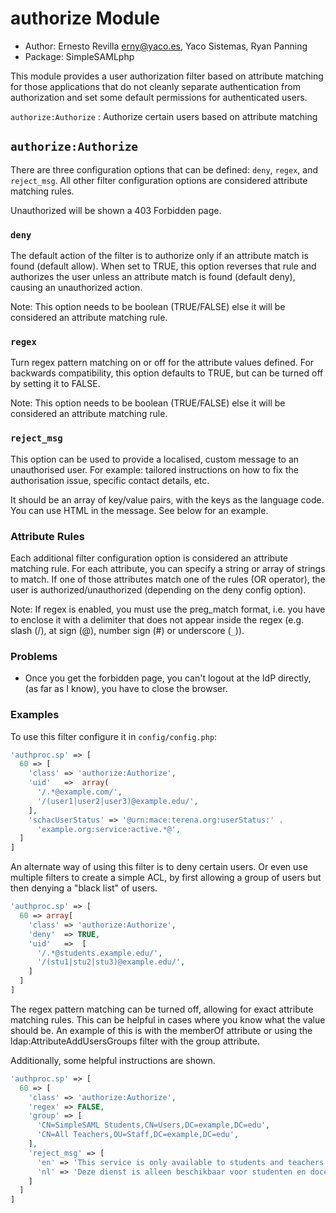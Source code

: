 authorize Module
================

<!--
  This file is written in Markdown syntax.
  For more information about how to use the Markdown syntax, read here:
  http://daringfireball.net/projects/markdown/syntax
-->

  * Author: Ernesto Revilla <erny@yaco.es>, Yaco Sistemas, Ryan Panning
  * Package: SimpleSAMLphp

This module provides a user authorization filter based on attribute matching for those applications that do not cleanly separate authentication from authorization and set some default permissions for authenticated users.


`authorize:Authorize`
: Authorize certain users based on attribute matching


`authorize:Authorize`
---------------------

There are three configuration options that can be defined: `deny`, `regex`, and `reject_msg`. All other filter configuration options are considered attribute matching rules.

Unauthorized will be shown a 403 Forbidden page.

### `deny` ###
The default action of the filter is to authorize only if an attribute match is found (default allow). When set to TRUE, this option reverses that rule and authorizes the user unless an attribute match is found (default deny), causing an unauthorized action.

Note: This option needs to be boolean (TRUE/FALSE) else it will be considered an attribute matching rule.

### `regex` ###
Turn regex pattern matching on or off for the attribute values defined. For backwards compatibility, this option defaults to TRUE, but can be turned off by setting it to FALSE.

Note: This option needs to be boolean (TRUE/FALSE) else it will be considered an attribute matching rule.

### `reject_msg` ###
This option can be used to provide a localised, custom message to an unauthorised user. For example: tailored instructions on how to fix the authorisation issue, specific contact details, etc.

It should be an array of key/value pairs, with the keys as the language code. You can use HTML in the message. See below for an example.


### Attribute Rules ###
Each additional filter configuration option is considered an attribute matching rule. For each attribute, you can specify a string or array of strings to match. If one of those attributes match one of the rules (OR operator), the user is authorized/unauthorized (depending on the deny config option).

Note: If regex is enabled, you must use the preg_match format, i.e. you have to enclose it with a delimiter that does not appear inside the regex (e.g. slash (/), at sign (@), number sign (#) or underscore (`_`)).

### Problems ###
 * Once you get the forbidden page, you can't logout at the IdP directly,
   (as far as I know), you have to close the browser.

### Examples ###
To use this filter configure it in `config/config.php`:
```php
'authproc.sp' => [
  60 => [
    'class' => 'authorize:Authorize',
    'uid'   =>  array(
      '/.*@example.com/',
      '/(user1|user2|user3)@example.edu/',
    ],
    'schacUserStatus' => '@urn:mace:terena.org:userStatus:' .
      'example.org:service:active.*@',
  ]
]
```


An alternate way of using this filter is to deny certain users. Or even use multiple filters to create a simple ACL, by first allowing a group of users but then denying a "black list" of users.

```php
'authproc.sp' => [
  60 => array[
    'class' => 'authorize:Authorize',
    'deny'  => TRUE,
    'uid'   =>  [
      '/.*@students.example.edu/',
      '/(stu1|stu2|stu3)@example.edu/',
    ]
  ]
]
```

The regex pattern matching can be turned off, allowing for exact attribute matching rules. This can be helpful in cases where you know what the value should be. An example of this is with the memberOf attribute or using the ldap:AttributeAddUsersGroups filter with the group attribute.

Additionally, some helpful instructions are shown.

```php
'authproc.sp' => [
  60 => [
    'class' => 'authorize:Authorize',
    'regex' => FALSE,
    'group' => [
      'CN=SimpleSAML Students,CN=Users,DC=example,DC=edu',
      'CN=All Teachers,OU=Staff,DC=example,DC=edu',
    ],
    'reject_msg' => [
      'en' => 'This service is only available to students and teachers. Please contact <a href="mailto:support@example.edu">support</a>.',
      'nl' => 'Deze dienst is alleen beschikbaar voor studenten en docenten. Neem contact op met <a href="mailto:support@example.edu">support</a>.',
    ]
  ]
]
```

